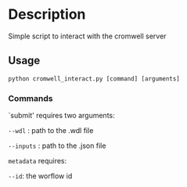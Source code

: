 # Description

Simple script to interact with the cromwell server

## Usage

`python cromwell_interact.py [command] [arguments]`

### Commands

`submit' requires two arguments:

`--wdl` : path to the .wdl file

`--inputs` : path to the .json file

`metadata` requires:

`--id`: the worflow id

